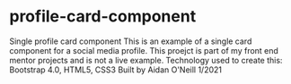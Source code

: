 # profile-card-component
Single profile card component 
This is an example of a single card component for a social media profile. This proejct is part of my front end mentor projects and is not a live example. 
Technology used to create this: Bootstrap 4.0, HTML5, CSS3
Built by Aidan O'Neill 1/2021
